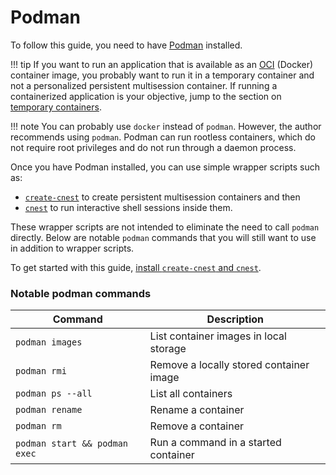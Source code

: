 Podman
======

To follow this guide, you need to have [Podman](https://podman.io) installed.

!!! tip
    If you want to run an application that is available as an
    [OCI](https://opencontainers.org/) (Docker) container image,
    you probably want to run it in a temporary container and not a personalized
    persistent multisession container. If running a containerized application is your
    objective, jump to the section on [temporary containers](temp-containers.md).

!!! note
    You can probably use `docker` instead of `podman`.  However, the author recommends
    using `podman`.  Podman can run rootless containers, which do not require root
    privileges and do not run through a daemon process.


Once you have Podman installed, you can use simple wrapper scripts such as:

* [`create-cnest`](https://github.com/castedo/cnest/tree/main/bin/create-cnest)
  to create persistent multisession containers and then
* [`cnest`](https://github.com/castedo/cnest/tree/main/bin/cnest)
  to run interactive shell sessions inside them.

These wrapper scripts are not intended to eliminate the need to call `podman` directly.
Below are notable `podman` commands that you will still want to use in addition to
wrapper scripts.

To get started with this guide,
[install `create-cnest` and `cnest`](install.md).


### Notable podman commands

| Command           | Description                             |
| ----------------- | --------------------------------------- |
| `podman images`   | List container images in local storage  |
| `podman rmi`      | Remove a locally stored container image |
| `podman ps --all` | List all containers                     |
| `podman rename`   | Rename a container                      |
| `podman rm`       | Remove a container                      |
| `podman start && podman exec` | Run a command in a started container |
